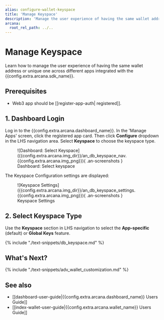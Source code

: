 ```yaml
---
alias: configure-wallet-keyspace
title: 'Manage Keyspace'
description: 'Manage the user experience of having the same wallet address when they log into any app that is integrated with the Auth SDK and uses global keyspace or have a unique address per app with app-specific keys.'
arcana:
  root_rel_path: ../..
---
```


# Manage Keyspace 

Learn how to manage the user experience of having the same wallet address or unique one across different apps integrated with the {{config.extra.arcana.sdk_name}}. 

## Prerequisites

* Web3 app should be [[register-app-auth| registered]].

## 1. Dashboard Login

Log in to the {{config.extra.arcana.dashboard_name}}. In the 'Manage Apps' screen, click the registered app card. Then click **Configure** dropdown in the LHS navigation area.  Select **Keyspace** to choose the keyspace type.

<figure markdown="span">
  ![Dashboard: Select Keyspace]({{config.extra.arcana.img_dir}}/an_db_keyspace_nav.{{config.extra.arcana.img_png}}){ .an-screenshots }
  <figcaption>Dashboard: Select keyspace</figcaption>
</figure>

The Keyspace Configuration settings are displayed:

<figure markdown="span">
  ![Keyspace Settings]({{config.extra.arcana.img_dir}}/an_db_keyspace_settings.{{config.extra.arcana.img_png}}){ .an-screenshots }
  <figcaption>Keyspace Settings</figcaption>
</figure>

## 2. Select Keyspace Type

Use the **Keyspace** section in LHS navigation to select the **App-specific** (default) or **Global Keys** feature.

{% include "./text-snippets/db_keyspace.md" %}

## What's Next?

{% include "./text-snippets/adv_wallet_customization.md" %}

## See also

* [[dashboard-user-guide|{{config.extra.arcana.dashboard_name}} Users Guide]]
* [[index-wallet-user-guide|{{config.extra.arcana.wallet_name}} Users Guide]]
